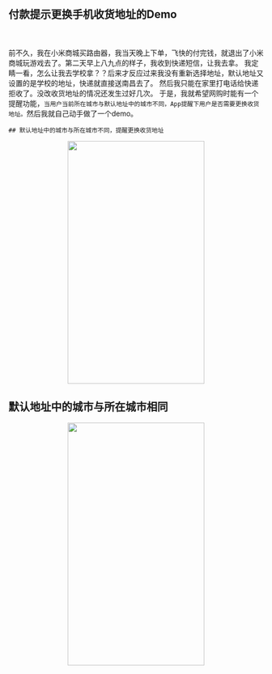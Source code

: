 ## 付款提示更换手机收货地址的Demo
<br><br>
    前不久，我在小米商城买路由器，我当天晚上下单，飞快的付完钱，就退出了小米商城玩游戏去了。第二天早上八九点的样子，我收到快递短信，让我去拿。
    我定睛一看，怎么让我去学校拿？？后来才反应过来我没有重新选择地址，默认地址又设置的是学校的地址，快递就直接送南昌去了。
    然后我只能在家里打电话给快递拒收了。没改收货地址的情况还发生过好几次。
    于是，我就希望网购时能有一个提醒功能，`当用户当前所在城市与默认地址中的城市不同，App提醒下用户是否需要更换收货地址。`然后我就自己动手做了一个demo。
    
    ## 默认地址中的城市与所在城市不同，提醒更换收货地址
   <div align=center>
   <img src="https://github.com/StevenReach/DeliveryAddressDemo/raw/master/gif/demo.gif" width="270" height="480"/></div>
    
   ## 默认地址中的城市与所在城市相同
   <div align=center>
   <img src="https://github.com/StevenReach/DeliveryAddressDemo/raw/master/gif/demo_same.gif" width="270" height="480"/></div>

